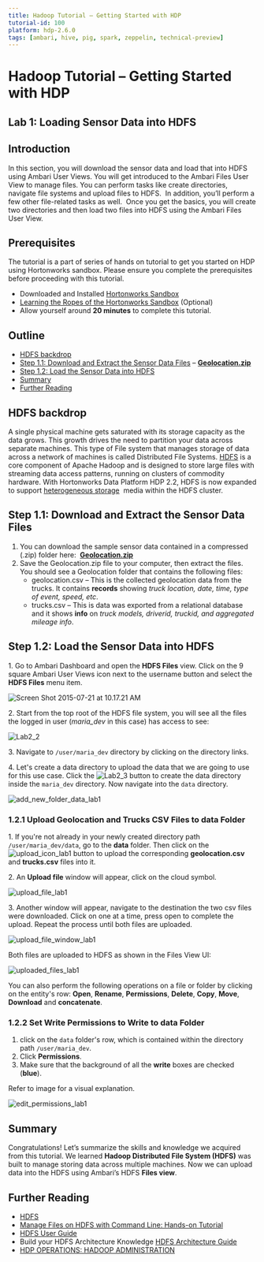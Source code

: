 ```yaml
---
title: Hadoop Tutorial – Getting Started with HDP
tutorial-id: 100
platform: hdp-2.6.0
tags: [ambari, hive, pig, spark, zeppelin, technical-preview]
---
```


# Hadoop Tutorial – Getting Started with HDP

## Lab 1: Loading Sensor Data into HDFS

## Introduction

In this section, you will download the sensor data and load that into HDFS using Ambari User Views. You will get introduced to the Ambari Files User View to manage files. You can perform tasks like create directories, navigate file systems and upload files to HDFS.  In addition, you’ll perform a few other file-related tasks as well.  Once you get the basics, you will create two directories and then load two files into HDFS using the Ambari Files User View.

## Prerequisites

The tutorial is a part of series of hands on tutorial to get you started on HDP using Hortonworks sandbox. Please ensure you complete the prerequisites before proceeding with this tutorial.

-   Downloaded and Installed [Hortonworks Sandbox](https://hortonworks.com/downloads/#sandbox)
-   [Learning the Ropes of the Hortonworks Sandbox](https://hortonworks.com/hadoop-tutorial/learning-the-ropes-of-the-hortonworks-sandbox/) (Optional)
-   Allow yourself around **20 minutes** to complete this tutorial.

## Outline

-   [HDFS backdrop](#hdfs-backdrop)
-   [Step 1.1: Download and Extract the Sensor Data Files](#step1.1) – [**Geolocation.zip**](https://app.box.com/HadoopCrashCourseData)
-   [Step 1.2: Load the Sensor Data into HDFS](#step1.2)
-   [Summary](#summary-lab1)
-   [Further Reading](#further-reading)


## HDFS backdrop <a id="hdfs-backdrop"></a>

A single physical machine gets saturated with its storage capacity as the data grows. This growth drives the need to partition your data across separate machines. This type of File system that manages storage of data across a network of machines is called Distributed File Systems. [HDFS](https://hortonworks.com/blog/thinking-about-the-hdfs-vs-other-storage-technologies/) is a core component of Apache Hadoop and is designed to store large files with streaming data access patterns, running on clusters of commodity hardware. With Hortonworks Data Platform HDP 2.2, HDFS is now expanded to support [heterogeneous storage](https://hortonworks.com/blog/heterogeneous-storage-policies-hdp-2-2/)  media within the HDFS cluster.

## Step 1.1: Download and Extract the Sensor Data Files <a id="step1.1"></a>

1.  You can download the sample sensor data contained in a compressed (.zip) folder here:  [**Geolocation.zip**](https://app.box.com/HadoopCrashCourseData)
2.  Save the Geolocation.zip file to your computer, then extract the files. You should see a Geolocation folder that contains the following files:
    -   geolocation.csv – This is the collected geolocation data from the trucks. It contains **records** showing _truck location, date, time, type of event, speed, etc_.
    -   trucks.csv – This is data was exported from a relational database and it shows **info** on _truck models, driverid, truckid, and aggregated mileage info_.

## Step 1.2: Load the Sensor Data into HDFS <a id="step1.2"></a>

1\.   Go to Ambari Dashboard and open the **HDFS Files** view. Click on the 9 square Ambari User Views icon next to the username button and select the **HDFS Files** menu item.

![Screen Shot 2015-07-21 at 10.17.21 AM](assets/files_view_lab1.png)

2\.  Start from the top root of the HDFS file system, you will see all the files the logged in user (_maria_dev_ in this case) has access to see:

![Lab2_2](assets/root_files_view_folder_lab1.png)

3\. Navigate to `/user/maria_dev` directory by clicking on the directory links.

4\.  Let's create a data directory to upload the data that we are going to use for this use case.  Click the ![Lab2_3](assets/new_folder_icon_lab1.png) button to create the data directory inside the `maria_dev` directory. Now navigate into the `data` directory.

![add_new_folder_data_lab1](assets/add_new_folder_data_lab1.png)

### 1.2.1 Upload Geolocation and Trucks CSV Files to data Folder

1\.   If you're not already in your newly created directory path `/user/maria_dev/data`, go to the **data** folder. Then  click on the ![upload_icon_lab1](assets/upload_icon_lab1.png) button to upload the corresponding **geolocation.csv** and **trucks.csv** files into it.

2\. An **Upload file** window will appear, click on the cloud symbol.

![upload_file_lab1](assets/upload_file_lab1.png)

3\. Another window will appear, navigate to the destination the two csv files were downloaded. Click on one at a time, press open to complete the upload. Repeat the process until both files are uploaded.

![upload_file_window_lab1](assets/upload_file_window_lab1.png)

Both files are uploaded to HDFS as shown in the Files View UI:

![uploaded_files_lab1](assets/uploaded_files_lab1.png)

You can also perform the following operations on a file or folder by clicking on the entity's row: **Open**, **Rename**, **Permissions**, **Delete**, **Copy**, **Move**, **Download** and **concatenate**.

### 1.2.2 Set Write Permissions to Write to data Folder

1.  click on the `data` folder's row, which is contained within the directory path `/user/maria_dev`.
2.  Click **Permissions**.
3.  Make sure that the background of all the **write** boxes are checked (**blue**).

Refer to image for a visual explanation.

![edit_permissions_lab1](assets/edit_permissions_lab1.png)

## Summary <a id="summary-lab1"></a>

Congratulations! Let’s summarize the skills and knowledge we acquired from this tutorial. We learned **Hadoop Distributed File System (HDFS)** was built to manage storing data across multiple machines. Now we can upload data into the HDFS using Ambari’s HDFS **Files view**.


## Further Reading
-   [HDFS](https://hortonworks.com/hadoop/hdfs/)
-   [Manage Files on HDFS with Command Line: Hands-on Tutorial](https://hortonworks.com/hadoop-tutorial/using-commandline-manage-files-hdfs/)
-   [HDFS User Guide](https://hadoop.apache.org/docs/stable/hadoop-project-dist/hadoop-hdfs/HdfsUserGuide.html)
-   Build your HDFS Architecture Knowledge [HDFS Architecture Guide](https://hadoop.apache.org/docs/r1.0.4/hdfs_design.html)
-   [HDP OPERATIONS: HADOOP ADMINISTRATION](https://hortonworks.com/training/class/hdp-operations-hadoop-administration-fundamentals/)
